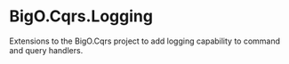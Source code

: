 # BigO.Cqrs.Logging
Extensions to the BigO.Cqrs project to add logging capability to command and query handlers.
